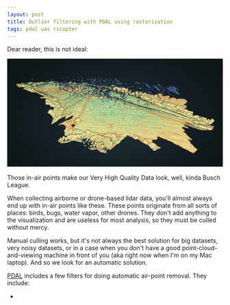 ```yaml
---
layout: post
title: Outlier filtering with PDAL using rasterization
tags: pdal uas ricopter
---
```


Dear reader, this is not ideal:

![Law Estates point cloud data with noise in the air](/img/2019-03-12-LawEstates-with-noise.png)

Those in-air points make our Very High Quality Data look, well, kinda Busch League.

When collecting airborne or drone-based lidar data, you'll almost always end up with in-air points like these.
These points originate from all sorts of places: birds, bugs, water vapor, other drones.
They don't add anything to the visualization and are useless for most analysis, so they must be culled without mercy.

Manual culling works, but it's not always the best solution for big datasets, very noisy datasets, or in a case when you don't have a good point-cloud-and-viewing machine in front of you (aka right now when I'm on my Mac laptop).
And so we look for an automatic solution.

[PDAL](https://pdal.io/) includes a few filters for doing automatic air-point removal.
They include:

- 
